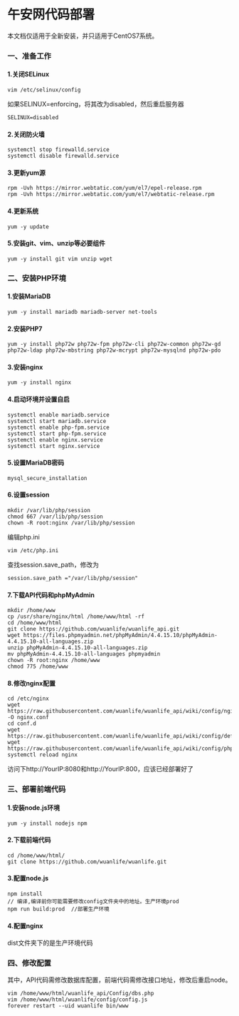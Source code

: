 # 午安网代码部署
本文档仅适用于全新安装，并只适用于CentOS7系统。
### 一、准备工作
#### 1.关闭SELinux

    vim /etc/selinux/config

如果SELINUX=enforcing，将其改为disabled，然后重启服务器

    SELINUX=disabled

#### 2.关闭防火墙
    
    systemctl stop firewalld.service
    systemctl disable firewalld.service
    
#### 3.更新yum源
    rpm -Uvh https://mirror.webtatic.com/yum/el7/epel-release.rpm
    rpm -Uvh https://mirror.webtatic.com/yum/el7/webtatic-release.rpm
#### 4.更新系统
    yum -y update
#### 5.安装git、vim、unzip等必要组件
    yum -y install git vim unzip wget
### 二、安装PHP环境
#### 1.安装MariaDB
    yum -y install mariadb mariadb-server net-tools
#### 2.安装PHP7
    yum -y install php72w php72w-fpm php72w-cli php72w-common php72w-gd php72w-ldap php72w-mbstring php72w-mcrypt php72w-mysqlnd php72w-pdo
#### 3.安装nginx
    yum -y install nginx
#### 4.启动环境并设置自启
    systemctl enable mariadb.service
    systemctl start mariadb.service
    systemctl enable php-fpm.service
    systemctl start php-fpm.service
    systemctl enable nginx.service
    systemctl start nginx.service
#### 5.设置MariaDB密码
    mysql_secure_installation
#### 6.设置session
    mkdir /var/lib/php/session
    chmod 667 /var/lib/php/session
    chown -R root:nginx /var/lib/php/session
编辑php.ini

    vim /etc/php.ini
查找session.save_path，修改为

    session.save_path ="/var/lib/php/session"
#### 7.下载API代码和phpMyAdmin
    mkdir /home/www
    cp /usr/share/nginx/html /home/www/html -rf
    cd /home/www/html
    git clone https://github.com/wuanlife/wuanlife_api.git
    wget https://files.phpmyadmin.net/phpMyAdmin/4.4.15.10/phpMyAdmin-4.4.15.10-all-languages.zip
    unzip phpMyAdmin-4.4.15.10-all-languages.zip
    mv phpMyAdmin-4.4.15.10-all-languages phpmyadmin
    chown -R root:nginx /home/www
    chmod 775 /home/www
#### 8.修改nginx配置
    cd /etc/nginx
    wget https://raw.githubusercontent.com/wuanlife/wuanlife_api/wiki/config/nginx.conf -O nginx.conf
    cd conf.d
    wget https://raw.githubusercontent.com/wuanlife/wuanlife_api/wiki/config/default.conf
    wget https://raw.githubusercontent.com/wuanlife/wuanlife_api/wiki/config/phpmyadmin.conf
    systemctl reload nginx
访问下http://YourIP:8080和http://YourIP:800，应该已经部署好了
### 三、部署前端代码
#### 1.安装node.js环境
    yum -y install nodejs npm
#### 2.下载前端代码
    cd /home/www/html/
    git clone https://github.com/wuanlife/wuanlife.git

#### 3.配置node.js
    npm install
    // 编译,编译前你可能需要修改config文件夹中的地址。生产环境prod
    npm run build:prod  //部署生产环境
    
#### 4.配置nginx
dist文件夹下的是生产环境代码

    
### 四、修改配置
其中，API代码需修改数据库配置，前端代码需修改接口地址，修改后重启node。

    vim /home/www/html/wuanlife_api/Config/dbs.php
    vim /home/www/html/wuanlife/config/config.js
    forever restart --uid wuanlife bin/www

